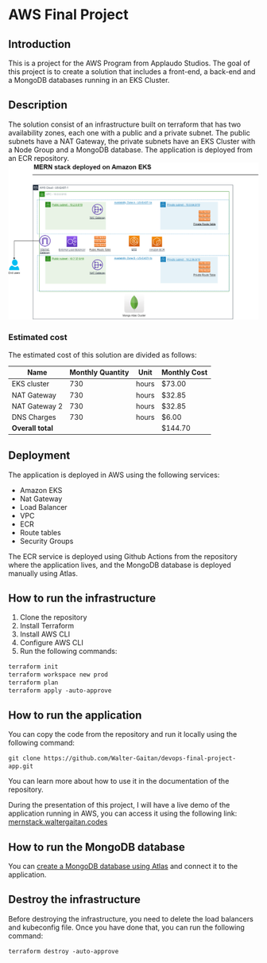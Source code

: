 # AWS Final Project

## Introduction

This is a project for the AWS Program from Applaudo Studios.
The goal of this project is to create a solution that includes a front-end, a back-end and a MongoDB databases running in an EKS Cluster.

## Description

The solution consist of an infrastructure built on terraform that has two availability zones, each one with a public and a private subnet. The public subnets have a NAT Gateway, the private subnets have an EKS Cluster with a Node Group and a MongoDB database. The application is deployed from an ECR repository.
![diagram](diagram.png)

### Estimated cost

The estimated cost of this solution are divided as follows:

| Name | Monthly Quantity | Unit | Monthly Cost |
| ---- | ----------- | ------ | ------------ |
| EKS cluster | 730 | hours | $73.00 |
| NAT Gateway | 730 | hours | $32.85 |
| NAT Gateway 2 | 730 | hours | $32.85 |
| DNS Charges | 730 | hours | $6.00 |
| **Overall total** |  |  | $144.70 |

## Deployment

The application is deployed in AWS using the following services:

- Amazon EKS
- Nat Gateway
- Load Balancer
- VPC
- ECR
- Route tables
- Security Groups

The ECR service is deployed using Github Actions from the repository where the application lives, and the MongoDB database is deployed manually using Atlas.

## How to run the infrastructure

1. Clone the repository
2. Install Terraform
3. Install AWS CLI
4. Configure AWS CLI
5. Run the following commands:

```
terraform init
terraform workspace new prod
terraform plan
terraform apply -auto-approve
```

## How to run the application

You can copy the code from the repository and run it locally using the following command:

```
git clone https://github.com/Walter-Gaitan/devops-final-project-app.git
```

You can learn more about how to use it in the documentation of the repository.

During the presentation of this project, I will have a live demo of the application running in AWS, you can access it using the following link: [mernstack.waltergaitan.codes](http://mernstack.waltergaitan.codes/)

## How to run the MongoDB database

You can [create a MongoDB database using Atlas](https://www.mongodb.com/basics/create-database) and connect it to the application.

## Destroy the infrastructure

Before destroying the infrastructure, you need to delete the load balancers and kubeconfig file. Once you have done that, you can run the following command:

```
terraform destroy -auto-approve
```
